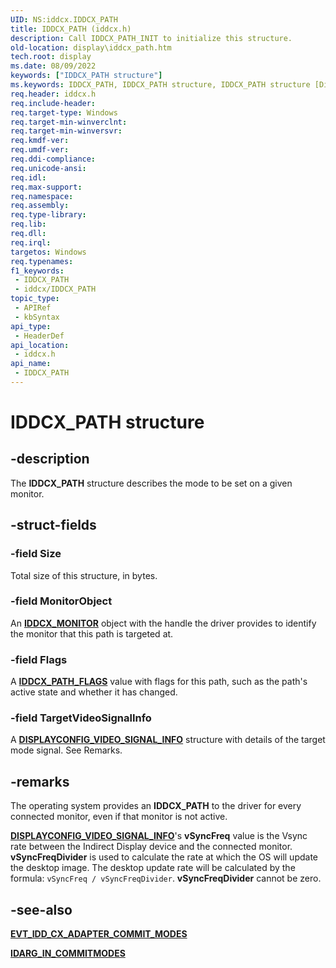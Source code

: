 ```yaml
---
UID: NS:iddcx.IDDCX_PATH
title: IDDCX_PATH (iddcx.h)
description: Call IDDCX_PATH_INIT to initialize this structure.
old-location: display\iddcx_path.htm
tech.root: display
ms.date: 08/09/2022
keywords: ["IDDCX_PATH structure"]
ms.keywords: IDDCX_PATH, IDDCX_PATH structure, IDDCX_PATH structure [Display Devices], IDDCX_PATH structure pointer [Display Devices], IDDCX_PATH structure structure [Display Devices], display.iddcx_path, iddcx/IDDCX_PATH
req.header: iddcx.h
req.include-header: 
req.target-type: Windows
req.target-min-winverclnt: 
req.target-min-winversvr: 
req.kmdf-ver: 
req.umdf-ver: 
req.ddi-compliance: 
req.unicode-ansi: 
req.idl: 
req.max-support: 
req.namespace: 
req.assembly: 
req.type-library: 
req.lib: 
req.dll: 
req.irql: 
targetos: Windows
req.typenames: 
f1_keywords:
 - IDDCX_PATH
 - iddcx/IDDCX_PATH
topic_type:
 - APIRef
 - kbSyntax
api_type:
 - HeaderDef
api_location:
 - iddcx.h
api_name:
 - IDDCX_PATH
---
```


# IDDCX_PATH structure

## -description

The **IDDCX_PATH** structure describes the mode to be set on a given monitor.

## -struct-fields

### -field Size

Total size of this structure, in bytes.

### -field MonitorObject

An [**IDDCX_MONITOR**](/windows-hardware/drivers/display/iddcx-objects) object with the handle the driver provides to identify the monitor that this path is targeted at.

### -field Flags

A [**IDDCX_PATH_FLAGS**](ne-iddcx-iddcx_path_flags.md) value with flags for this path, such as the path's active state and whether it has changed.

### -field TargetVideoSignalInfo

A [**DISPLAYCONFIG_VIDEO_SIGNAL_INFO**](/windows/win32/api/wingdi/ns-wingdi-displayconfig_video_signal_info) structure with details of the target mode signal. See Remarks.

## -remarks

The operating system provides an **IDDCX_PATH** to the driver for every connected monitor, even if that monitor is not active.

[**DISPLAYCONFIG_VIDEO_SIGNAL_INFO**](/windows/win32/api/wingdi/ns-wingdi-displayconfig_video_signal_info)'s **vSyncFreq** value is the Vsync rate between the Indirect Display device and the connected monitor.  **vSyncFreqDivider** is used to calculate the rate at which the OS will update the desktop image. The desktop update rate will be calculated by the formula: ```vSyncFreq / vSyncFreqDivider```. **vSyncFreqDivider** cannot be zero.

## -see-also

[**EVT_IDD_CX_ADAPTER_COMMIT_MODES**](nc-iddcx-evt_idd_cx_adapter_commit_modes.md)

[**IDARG_IN_COMMITMODES**](ns-iddcx-idarg_in_commitmodes.md)
